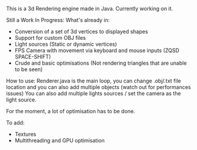This is a 3d Rendering engine made in Java.
Currently working on it.

Still a Work In Progress:
What's already in:
  - Conversion of a set of 3d vertices to displayed shapes
  - Support for custom OBJ files
  - Light sources (Static or dynamic vertices)
  - FPS Camera with movement via keyboard and mouse inputs (ZQSD SPACE-SHIFT)
  - Crude and basic optimisations (Not rendering triangles that are unable to be seen)

How to use:
Renderer.java is the main loop, you can change .obj/.txt file location and you can also add multiple objects (watch out for performances issues)
You can also add multiple lights sources / set the camera as the light source.

For the moment, a lot of optimisation has to be done.

To add:
  - Textures
  - Multithreading and GPU optimisation
